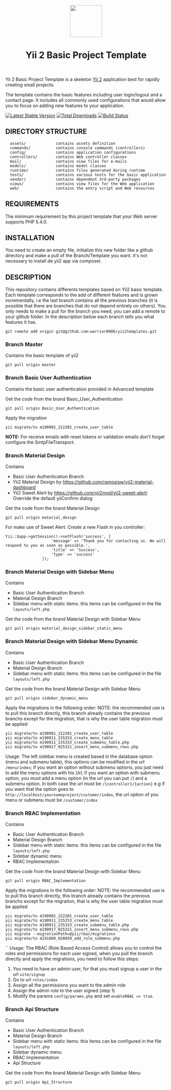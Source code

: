 <p align="center">
    <a href="https://github.com/yiisoft" target="_blank">
        <img src="https://avatars0.githubusercontent.com/u/993323" height="100px">
    </a>
    <h1 align="center">Yii 2 Basic Project Template</h1>
    <br>
</p>

Yii 2 Basic Project Template is a skeleton [Yii 2](http://www.yiiframework.com/) application best for
rapidly creating small projects.

The template contains the basic features including user login/logout and a contact page.
It includes all commonly used configurations that would allow you to focus on adding new
features to your application.

[![Latest Stable Version](https://img.shields.io/packagist/v/yiisoft/yii2-app-basic.svg)](https://packagist.org/packages/yiisoft/yii2-app-basic)
[![Total Downloads](https://img.shields.io/packagist/dt/yiisoft/yii2-app-basic.svg)](https://packagist.org/packages/yiisoft/yii2-app-basic)
[![Build Status](https://travis-ci.org/yiisoft/yii2-app-basic.svg?branch=master)](https://travis-ci.org/yiisoft/yii2-app-basic)

DIRECTORY STRUCTURE
-------------------

      assets/             contains assets definition
      commands/           contains console commands (controllers)
      config/             contains application configurations
      controllers/        contains Web controller classes
      mail/               contains view files for e-mails
      models/             contains model classes
      runtime/            contains files generated during runtime
      tests/              contains various tests for the basic application
      vendor/             contains dependent 3rd-party packages
      views/              contains view files for the Web application
      web/                contains the entry script and Web resources



REQUIREMENTS
------------

The minimum requirement by this project template that your Web server supports PHP 5.4.0.


INSTALLATION
------------

You need to create an empty file, initialize this new folder like a github directory and make a pull of the Branch/Template you want. it's not necessary to install de yii2 app via composer.

DESCRIPTION
-----------

This repository contains differents templates based on Yii2 basic template. Each template corresponds to the add of different features and is grown incrementally, i.e the last branch contains all the previous branches (it is possible that there are branches that do not depend entirely on others). You only needs to make a pull for the branch you need, you can add a remote to your github folder. In the description below each branch tells you what features it has.

~~~
git remote add origin git@github.com:warrior0986/yii2templates.git
~~~

### Branch Master
Contains the basic template of yii2

~~~
git pull origin master
~~~

### Branch Basic User Authentication
Contains the basic user authentication provided in Advanced template

Get the code from the brand Basic_User_Authentication
~~~
git pull origin Basic_User_Authentication
~~~

Apply the migration
~~~
yii migrate/to m190901_222201_create_user_table
~~~
**NOTE:** 
For receive emails with reset tokens or validation emails don't forget configure the SmtpFileTransport.

### Branch Material Design
Contains

- Basic User Authentication Branch
- Yii2 Material Design by https://github.com/ramosisw/yii2-material-dashboard
- Yii2 Sweet Alert by https://github.com/yii2mod/yii2-sweet-alert: Override the default yiiConfirm dialog

Get the code from the brand Material Design
~~~
git pull origin material_design
~~~

For make use of Sweet Alert: Create a new Flash in you controller:

~~~
Yii::$app->getSession()->setFlash('success', [
                    'message' => 'Thank you for contacting us. We will respond to you as soon as possible.',
                    'title' => 'Success',
                    'type' => 'success'
                ]);
~~~

### Branch Material Design with Sidebar Menu
Contains

- Basic User Authentication Branch
- Material Design Branch
- Sidebar menu with static items: this items can be configured in the file `layouts/left.php`

Get the code from the brand Material Design with Sidebar Menu
~~~
git pull origin material_design_sidebar_static_menu
~~~

### Branch Material Design with Sidebar Menu Dynamic
Contains

- Basic User Authentication Branch
- Material Design Branch
- Sidebar menu with static items: this items can be configured in the file `layouts/left.php`

Get the code from the brand Material Design with Sidebar Menu
~~~
git pull origin sidebar_dynamic_menu
~~~

Apply the migrations in the following order:
NOTE: the recommended use is to pull this branch directly, this branch already contains the previous branchs except for the migration, that is why the user table migration must be applied
~~~
yii migrate/to m190901_222201_create_user_table
yii migrate/to m190911_235253_create_menu_table
yii migrate/to m190911_235333_create_submenu_table.php
yii migrate/to m190917_025321_insert_menu_submenu_rows.php
~~~

Usage:
The left sidebar menu is created based in the database option (menu and submenu table), this options can be modified in the url `/menu/index`; if you want an option without submenu options, you just need to add the menu options with his Url; if you want an option with submenu option, you must add a menu option (in the url you can put `/`) and a submenu option. In both case the url must be `/{controller}/{action}` e.g if you want that the option goes to `http://localhost/yournameproject/customer/index`, the url option of you menu or submenu must be `/customer/index`

### Branch RBAC Implementation
Contains

- Basic User Authentication Branch
- Material Design Branch
- Sidebar menu with static items: this items can be configured in the file `layouts/left.php`
- Sidebar dynamic menu
- RBAC Implementation

Get the code from the brand Material Design with Sidebar Menu
~~~
git pull origin RBAC_Implementation
~~~

Apply the migrations in the following order:
NOTE: the recommended use is to pull this branch directly, this branch already contains the previous branchs except for the migration, that is why the user table migration must be applied
~~~
yii migrate/to m190901_222201_create_user_table
yii migrate/to m190911_235253_create_menu_table
yii migrate/to m190911_235333_create_submenu_table.php
yii migrate/to m190917_025321_insert_menu_submenu_rows.php
yii migrate --migrationPath=@yii/rbac/migrations
yii migrate/to m191009_020850_add_role_submenu.php
~~~
``
Usage:
The RBAC (Role Based Access Control) allows you to control the roles and permissions for each user signed, when you pull the branch directly and apply the migrations, you need to follow this steps:
1. You need to have an admin user, for that you must signup a user in the url `site/signup`
2. Go to url `roles/index`
3. Assign all the permissions you want to the admin role
4. Assign the admin role to the user signed (step 1)
5. Modify the params `config/params.php` and set `enableRBAC => true`.

### Branch Api Structure
Contains

- Basic User Authentication Branch
- Material Design Branch
- Sidebar menu with static items: this items can be configured in the file `layouts/left.php`
- Sidebar dynamic menu
- RBAC Implementation
- Api Structure

Get the code from the brand Material Design with Sidebar Menu
~~~
git pull origin Api_Structure
~~~

<!-- 
If you do not have [Composer](http://getcomposer.org/), you may install it by following the instructions
at [getcomposer.org](http://getcomposer.org/doc/00-intro.md#installation-nix).

You can then install this project template using the following command:

~~~
composer create-project --prefer-dist yiisoft/yii2-app-basic basic
~~~

Now you should be able to access the application through the following URL, assuming `basic` is the directory
directly under the Web root.

~~~
http://localhost/basic/web/
~~~

### Install from an Archive File

Extract the archive file downloaded from [yiiframework.com](http://www.yiiframework.com/download/) to
a directory named `basic` that is directly under the Web root.

Set cookie validation key in `config/web.php` file to some random secret string:

```php
'request' => [
    // !!! insert a secret key in the following (if it is empty) - this is required by cookie validation
    'cookieValidationKey' => '<secret random string goes here>',
],
```

You can then access the application through the following URL:

~~~
http://localhost/basic/web/
~~~


### Install with Docker

Update your vendor packages

    docker-compose run --rm php composer update --prefer-dist
    
Run the installation triggers (creating cookie validation code)

    docker-compose run --rm php composer install    
    
Start the container

    docker-compose up -d
    
You can then access the application through the following URL:

    http://127.0.0.1:8000

**NOTES:** 
- Minimum required Docker engine version `17.04` for development (see [Performance tuning for volume mounts](https://docs.docker.com/docker-for-mac/osxfs-caching/))
- The default configuration uses a host-volume in your home directory `.docker-composer` for composer caches


CONFIGURATION
-------------

### Database

Edit the file `config/db.php` with real data, for example:

```php
return [
    'class' => 'yii\db\Connection',
    'dsn' => 'mysql:host=localhost;dbname=yii2basic',
    'username' => 'root',
    'password' => '1234',
    'charset' => 'utf8',
];
```

**NOTES:**
- Yii won't create the database for you, this has to be done manually before you can access it.
- Check and edit the other files in the `config/` directory to customize your application as required.
- Refer to the README in the `tests` directory for information specific to basic application tests.


TESTING
-------

Tests are located in `tests` directory. They are developed with [Codeception PHP Testing Framework](http://codeception.com/).
By default there are 3 test suites:

- `unit`
- `functional`
- `acceptance`

Tests can be executed by running

```
vendor/bin/codecept run
```

The command above will execute unit and functional tests. Unit tests are testing the system components, while functional
tests are for testing user interaction. Acceptance tests are disabled by default as they require additional setup since
they perform testing in real browser. 


### Running  acceptance tests

To execute acceptance tests do the following:  

1. Rename `tests/acceptance.suite.yml.example` to `tests/acceptance.suite.yml` to enable suite configuration

2. Replace `codeception/base` package in `composer.json` with `codeception/codeception` to install full featured
   version of Codeception

3. Update dependencies with Composer 

    ```
    composer update  
    ```

4. Download [Selenium Server](http://www.seleniumhq.org/download/) and launch it:

    ```
    java -jar ~/selenium-server-standalone-x.xx.x.jar
    ```

    In case of using Selenium Server 3.0 with Firefox browser since v48 or Google Chrome since v53 you must download [GeckoDriver](https://github.com/mozilla/geckodriver/releases) or [ChromeDriver](https://sites.google.com/a/chromium.org/chromedriver/downloads) and launch Selenium with it:

    ```
    # for Firefox
    java -jar -Dwebdriver.gecko.driver=~/geckodriver ~/selenium-server-standalone-3.xx.x.jar
    
    # for Google Chrome
    java -jar -Dwebdriver.chrome.driver=~/chromedriver ~/selenium-server-standalone-3.xx.x.jar
    ``` 
    
    As an alternative way you can use already configured Docker container with older versions of Selenium and Firefox:
    
    ```
    docker run --net=host selenium/standalone-firefox:2.53.0
    ```

5. (Optional) Create `yii2_basic_tests` database and update it by applying migrations if you have them.

   ```
   tests/bin/yii migrate
   ```

   The database configuration can be found at `config/test_db.php`.


6. Start web server:

    ```
    tests/bin/yii serve
    ```

7. Now you can run all available tests

   ```
   # run all available tests
   vendor/bin/codecept run

   # run acceptance tests
   vendor/bin/codecept run acceptance

   # run only unit and functional tests
   vendor/bin/codecept run unit,functional
   ```

### Code coverage support

By default, code coverage is disabled in `codeception.yml` configuration file, you should uncomment needed rows to be able
to collect code coverage. You can run your tests and collect coverage with the following command:

```
#collect coverage for all tests
vendor/bin/codecept run -- --coverage-html --coverage-xml

#collect coverage only for unit tests
vendor/bin/codecept run unit -- --coverage-html --coverage-xml

#collect coverage for unit and functional tests
vendor/bin/codecept run functional,unit -- --coverage-html --coverage-xml
```

You can see code coverage output under the `tests/_output` directory. -->
